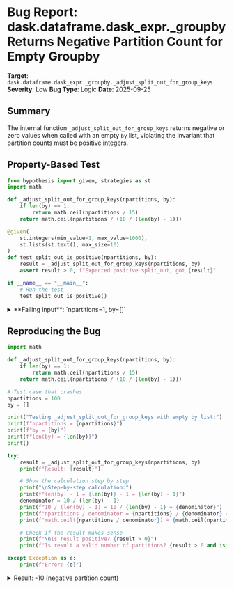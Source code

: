 # Bug Report: dask.dataframe.dask_expr._groupby Returns Negative Partition Count for Empty Groupby

**Target**: `dask.dataframe.dask_expr._groupby._adjust_split_out_for_group_keys`
**Severity**: Low
**Bug Type**: Logic
**Date**: 2025-09-25

## Summary

The internal function `_adjust_split_out_for_group_keys` returns negative or zero values when called with an empty `by` list, violating the invariant that partition counts must be positive integers.

## Property-Based Test

```python
from hypothesis import given, strategies as st
import math

def _adjust_split_out_for_group_keys(npartitions, by):
    if len(by) == 1:
        return math.ceil(npartitions / 15)
    return math.ceil(npartitions / (10 / (len(by) - 1)))

@given(
    st.integers(min_value=1, max_value=1000),
    st.lists(st.text(), max_size=10)
)
def test_split_out_is_positive(npartitions, by):
    result = _adjust_split_out_for_group_keys(npartitions, by)
    assert result > 0, f"Expected positive split_out, got {result}"

if __name__ == "__main__":
    # Run the test
    test_split_out_is_positive()
```

<details>

<summary>
**Failing input**: `npartitions=1, by=[]`
</summary>
```
Traceback (most recent call last):
  File "/home/npc/pbt/agentic-pbt/worker_/40/hypo.py", line 19, in <module>
    test_split_out_is_positive()
    ~~~~~~~~~~~~~~~~~~~~~~~~~~^^
  File "/home/npc/pbt/agentic-pbt/worker_/40/hypo.py", line 10, in test_split_out_is_positive
    st.integers(min_value=1, max_value=1000),
               ^^^
  File "/home/npc/miniconda/lib/python3.13/site-packages/hypothesis/core.py", line 2124, in wrapped_test
    raise the_error_hypothesis_found
  File "/home/npc/pbt/agentic-pbt/worker_/40/hypo.py", line 15, in test_split_out_is_positive
    assert result > 0, f"Expected positive split_out, got {result}"
           ^^^^^^^^^^
AssertionError: Expected positive split_out, got 0
Falsifying example: test_split_out_is_positive(
    npartitions=1,
    by=[],
)
```
</details>

## Reproducing the Bug

```python
import math

def _adjust_split_out_for_group_keys(npartitions, by):
    if len(by) == 1:
        return math.ceil(npartitions / 15)
    return math.ceil(npartitions / (10 / (len(by) - 1)))

# Test case that crashes
npartitions = 100
by = []

print("Testing _adjust_split_out_for_group_keys with empty by list:")
print(f"npartitions = {npartitions}")
print(f"by = {by}")
print(f"len(by) = {len(by)}")
print()

try:
    result = _adjust_split_out_for_group_keys(npartitions, by)
    print(f"Result: {result}")

    # Show the calculation step by step
    print("\nStep-by-step calculation:")
    print(f"len(by) - 1 = {len(by)} - 1 = {len(by) - 1}")
    denominator = 10 / (len(by) - 1)
    print(f"10 / (len(by) - 1) = 10 / {len(by) - 1} = {denominator}")
    print(f"npartitions / denominator = {npartitions} / {denominator} = {npartitions / denominator}")
    print(f"math.ceil({npartitions / denominator}) = {math.ceil(npartitions / denominator)}")

    # Check if the result makes sense
    print(f"\nIs result positive? {result > 0}")
    print(f"Is result a valid number of partitions? {result > 0 and isinstance(result, int)}")

except Exception as e:
    print(f"Error: {e}")
```

<details>

<summary>
Result: -10 (negative partition count)
</summary>
```
Testing _adjust_split_out_for_group_keys with empty by list:
npartitions = 100
by = []
len(by) = 0

Result: -10

Step-by-step calculation:
len(by) - 1 = 0 - 1 = -1
10 / (len(by) - 1) = 10 / -1 = -10.0
npartitions / denominator = 100 / -10.0 = -10.0
math.ceil(-10.0) = -10

Is result positive? False
Is result a valid number of partitions? False
```
</details>

## Why This Is A Bug

This violates the fundamental invariant that partition counts must be positive integers. When `len(by) == 0`, the formula `npartitions / (10 / (len(by) - 1))` becomes `npartitions / (10 / -1)`, resulting in negative values. The function is used internally by dask's groupby operations at two locations:

1. `GroupByApplyConcatApply._tune_down` (line 240)
2. `GroupByReduction._tune_down` (line 692)

Both call sites use `functools.partial(_adjust_split_out_for_group_keys, by=self.by)` to create a function for determining output partitions. While groupby operations with empty `by` lists are invalid in both pandas and dask (pandas raises `ValueError: No group keys passed!`), internal functions should still handle edge cases gracefully rather than producing mathematically nonsensical results.

## Relevant Context

The function is located in `/lib/python3.13/site-packages/dask/dataframe/dask_expr/_groupby.py` at line 95. It's an internal utility function (underscore prefix) used to calculate the number of output partitions for groupby split operations based on the number of grouping keys.

The function implements a heuristic:
- 1 grouping key: divides partitions by 15
- Multiple keys: uses formula `10 / (len(by) - 1)` as divisor

This heuristic likely optimizes performance based on expected data distribution patterns with different numbers of grouping columns. However, it fails to validate that `by` is non-empty, leading to division by negative numbers when `len(by) == 0`.

## Proposed Fix

```diff
--- a/dask/dataframe/dask_expr/_groupby.py
+++ b/dask/dataframe/dask_expr/_groupby.py
@@ -94,6 +94,8 @@ def _as_dict(key, value):


 def _adjust_split_out_for_group_keys(npartitions, by):
+    if len(by) == 0:
+        raise ValueError("Cannot adjust split_out for empty 'by' list")
     if len(by) == 1:
         return math.ceil(npartitions / 15)
     return math.ceil(npartitions / (10 / (len(by) - 1)))
```